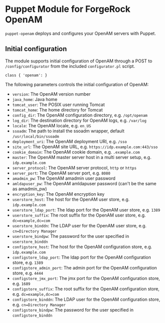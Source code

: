# Puppet Module for ForgeRock OpenAM

`puppet-openam` deploys and configures your OpenAM servers with Puppet.

## Initial configuration

The module supports initial configuration of OpenAM through a POST
to `/config/configurator` from the included `configurator.pl` script.

    class { 'openam': }

The following parameters controls the initial configuration of OpenAM:

  * `version`: The OpenAM version number
  * `java_home`: Java home
  * `tomcat_user`: The POSIX user running Tomcat
  * `tomcat_home`: The home directory for Tomcat
  * `config_dir`: The OpenAM configuration directory, e.g. `/opt/openam`
  * `log_dir`: The destination directory for OpenAM logs, e.g. `/var/log`
  * `locale`: The OpenAM locale, e.g. `en_US`
  * `ssoadm`: The path to install the ssoadm wrapper, default `/usr/local/bin/ssoadm`
  * `deployment_uri`: The OpenAM deployment URI, e.g. `/sso`
  * `site_url`: The OpenAM site URL, e.g. `https://idp.example.com:443/sso`
  * `cookie_domain`: The OpenAM cookie domain, e.g. `.example.com`
  * `master`: The OpenAM master server host in a multi server setup, e.g. `idp.example.com`
  * `server_protocol`: The OpenAM server protocol, `http` or `https`
  * `server_port`: The OpenAM server port, e.g. `8080`
  * `amadmin_pw`: The OpenAM amadmin user password
  * `amldapuser_pw`: The OpenAM amldapuser password (can't be the same as amadmin_pw)
  * `encryption_key`: The OpenAM encryption key
  * `userstore_host`: The host for the OpenAM user store, e.g. `idp.example.com`
  * `userstore_ldap_port`: The ldap port for the OpenAM user store, e.g. `1389`
  * `userstore_suffix`: The root suffix for the OpenAM user store, e.g. `dc=example,dc=com`
  * `userstore_binddn`: The LDAP user for the OpenAM user store, e.g. `cn=Directory Manager`
  * `userstore_bindpw`: The password for the user specified in `userstore_binddn`
  * `configstore_host`: The host for the OpenAM configuration store, e.g. `idp.example.com`
  * `configstore_ldap_port`: The ldap port for the OpenAM configuration store, e.g. `1389`
  * `configstore_admin_port`: The admin port for the OpenAM configuration store, e.g. `4444`
  * `configstore_jmx_port`: The jmx port for the OpenAM configuration store, e.g. `1689`
  * `configstore_suffix`: The root suffix for the OpenAM configuration store, e.g. `dc=example,dc=com`
  * `configstore_binddn`: The LDAP user for the OpenAM configuration store, e.g. `cn=Directory Manager`
  * `configstore_bindpw`: The password for the user specified in `configstore_binddn`
